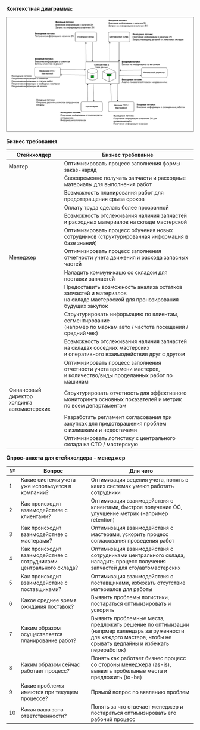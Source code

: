 ﻿**Контекстная диаграмма:**

![Image alt](https://github.com/dmatwe/projects/blob/main/OTUS_SA_BASIC/2.%20БТ_Контекстная_диаграмма/Контекстная%20диаграмма.png)

**Бизнес требования:**

| Стейкхолдер                                    | Бизнес требование                                                                                                            |
| ---------------------------------------------- | ---------------------------------------------------------------------------------------------------------------------------- |
| Мастер                                         | Оптимизировать процесс заполнения формы заказ-наряд                                                                          |
|                                                | Своевременно получать запчасти и расходные материалы для выполнения работ                                                    |
|                                                | Возможность планирования работ для предотвращения срыва сроков                                                               |
|                                                | Оплату труда сделать более прозрачной                                                                                        |
|                                                | Возможность отслеживания наличия запчастей и расходных материалов на складе мастерской                                       |
|                                                | Оптимизировать процесс обучения новых сотрудников (структурированная информация в базе знаний)                               |
| Менеджер                                       | Оптимизировать процесс заполнения отчетности учета движения и расхода запасных частей                                        |
|                                                | Наладить коммуникацю со складом для поставки запчастей                                                                       |
|                                                | Предоставить возможность анализа остатков запчастей и материалов<br>на складе мастероской для пронозирования будущих закупок |
|                                                | Структурировать информацию по клиентам, сегментирование<br>(напрмер по маркам авто / частота посещений / средний чек)        |
|                                                | Возможность отслеживания наличия запчастей на складах соседних мастерских<br>и оперативного взаимодействия друг с другом     |
|                                                | Оптимизировать процесс заполнения отчетности учета времени мастеров,<br>и количество/виды проделанных работ по машинам       |
| Финансовый директор<br>холдинга автомастерских | Структурировать отчетность для эффективного мониторинга основных показателей и метрик<br>по всем департаментам               |
|                                                | Разработать регламент согласования при закупках для предотвращения проблем<br>с излишками и недостачами                      |
|                                                | Оптимизировать логистику с центрального склада на СТО / мастерскую                                                           |

**Опрос-анкета для стейкхолдера - менеджер**

| №  | Вопрос                                                            | Для чего                                                                                                                                                            |
| -- | ----------------------------------------------------------------- | ------------------------------------------------------------------------------------------------------------------------------------------------------------------- |
| 1  | Какие системы учета уже используется в компании?                  | Оптимизация ведения учета, понять в каких системах умеют работать сотрудники                                                                                        |
| 2  | Как происходит взаимодейстиве с клиентами?                        | Оптимизация взаимодействия с клиентами, быстрое получение ОС, улучшение метрик (например retention)                                                                 |
| 3  | Как происходит взаимодейстиве с мастерами?                        | Оптимизация взаимодействия с мастерами, ускорить процесс согласования проведения работ                                                                              |
| 4  | Как происходит взаимодейстиве с сотрудниками центрального склада? | Оптимизация взаимодействия с сотрудниками центрального склада, наладить процесс получения запчастей для сто/автомастерских                                          |
| 5  | Как происходит взаимодействие с поставщиками?                     | Оптимизация взаимодействия с поставщиками, избежать отсутствие материалов для работы                                                                                |
| 6  | Какое среднее время ожидания поставок?                            | Выявить проблемы логистики, постараться оптимизировать и ускорить                                                                                                   |
| 7  | Каким образом осуществляется планирование работ?                  | Выявить проблемные места, предложить решение по оптимизации (напрмер календарь загруженности для каждого мастера, чтобы не срывать дедлайны и избежать переработок) |
| 8  | Каким образом сейчас работает процесс?                            | Понять как работает бизнес процесс со стороны менеджера (as-is), выявить пробелмные места и предложить (to-be)                                                      |
| 9  | Какие проблемы имеются при текущем процессе?                      | Прямой вопрос по вявлению проблем                                                                                                                                   |
| 10 | Какая ваша зона ответственности?                                  | Понять за что отвечает менеджер и постараться оптимизировать его рабочий процесс                                                                                    |